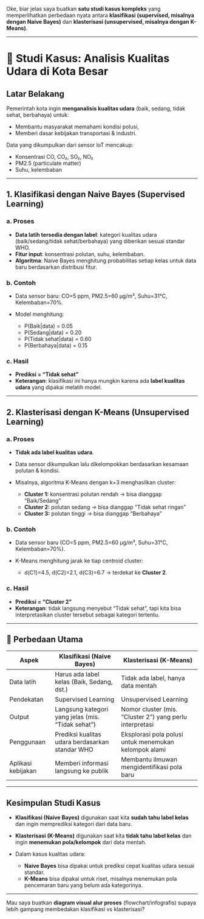 Oke, biar jelas saya buatkan **satu studi kasus kompleks** yang memperlihatkan perbedaan nyata antara **klasifikasi (supervised, misalnya dengan Naive Bayes)** dan **klasterisasi (unsupervised, misalnya dengan K-Means)**.

---

# 📌 Studi Kasus: Analisis Kualitas Udara di Kota Besar

## **Latar Belakang**

Pemerintah kota ingin **menganalisis kualitas udara** (baik, sedang, tidak sehat, berbahaya) untuk:

* Membantu masyarakat memahami kondisi polusi,
* Memberi dasar kebijakan transportasi & industri.

Data yang dikumpulkan dari sensor IoT mencakup:

* Konsentrasi CO, CO₂, SO₂, NO₂
* PM2.5 (particulate matter)
* Suhu, kelembaban

---

## **1. Klasifikasi dengan Naive Bayes (Supervised Learning)**

### a. Proses

* **Data latih tersedia dengan label**: kategori kualitas udara (baik/sedang/tidak sehat/berbahaya) yang diberikan sesuai standar WHO.
* **Fitur input**: konsentrasi polutan, suhu, kelembaban.
* **Algoritma**: Naive Bayes menghitung probabilitas setiap kelas untuk data baru berdasarkan distribusi fitur.

### b. Contoh

* Data sensor baru: CO=5 ppm, PM2.5=60 µg/m³, Suhu=31°C, Kelembaban=70%.
* Model menghitung:

  * P(Baik|data) = 0.05
  * P(Sedang|data) = 0.20
  * P(Tidak sehat|data) = 0.60
  * P(Berbahaya|data) = 0.15

### c. Hasil

* **Prediksi = “Tidak sehat”**
* **Keterangan**: klasifikasi ini hanya mungkin karena ada **label kualitas udara** yang dipakai melatih model.

---

## **2. Klasterisasi dengan K-Means (Unsupervised Learning)**

### a. Proses

* **Tidak ada label kualitas udara**.
* Data sensor dikumpulkan lalu dikelompokkan berdasarkan kesamaan polutan & kondisi.
* Misalnya, algoritma K-Means dengan k=3 menghasilkan cluster:

  * **Cluster 1:** konsentrasi polutan rendah → bisa dianggap “Baik/Sedang”
  * **Cluster 2:** polutan sedang → bisa dianggap “Tidak sehat ringan”
  * **Cluster 3:** polutan tinggi → bisa dianggap “Berbahaya”

### b. Contoh

* Data sensor baru (CO=5 ppm, PM2.5=60 µg/m³, Suhu=31°C, Kelembaban=70%).
* K-Means menghitung jarak ke tiap centroid cluster:

  * d(C1)=4.5, d(C2)=2.1, d(C3)=6.7 → terdekat ke **Cluster 2**.

### c. Hasil

* **Prediksi = “Cluster 2”**
* **Keterangan**: tidak langsung menyebut “Tidak sehat”, tapi kita bisa interpretasikan cluster tersebut sebagai kategori tertentu.

---

## 🔑 **Perbedaan Utama**

| Aspek              | Klasifikasi (Naive Bayes)                         | Klasterisasi (K-Means)                                   |
| ------------------ | ------------------------------------------------- | -------------------------------------------------------- |
| Data latih         | Harus ada label kelas (Baik, Sedang, dst.)        | Tidak ada label, hanya data mentah                       |
| Pendekatan         | Supervised Learning                               | Unsupervised Learning                                    |
| Output             | Langsung kategori yang jelas (mis. “Tidak sehat”) | Nomor cluster (mis. “Cluster 2”) yang perlu interpretasi |
| Penggunaan         | Prediksi kualitas udara berdasarkan standar WHO   | Eksplorasi pola polusi untuk menemukan kelompok alami    |
| Aplikasi kebijakan | Memberi informasi langsung ke publik              | Membantu ilmuwan mengidentifikasi pola baru              |

---

## **Kesimpulan Studi Kasus**

* **Klasifikasi (Naive Bayes)** digunakan saat kita **sudah tahu label kelas** dan ingin memprediksi kategori dari data baru.
* **Klasterisasi (K-Means)** digunakan saat kita **tidak tahu label kelas** dan ingin **menemukan pola/kelompok** dari data mentah.
* Dalam kasus kualitas udara:

  * **Naive Bayes** bisa dipakai untuk prediksi cepat kualitas udara sesuai standar.
  * **K-Means** bisa dipakai untuk riset, misalnya menemukan pola pencemaran baru yang belum ada kategorinya.

---

Mau saya buatkan **diagram visual alur proses** (flowchart/infografis) supaya lebih gampang membedakan klasifikasi vs klasterisasi?
